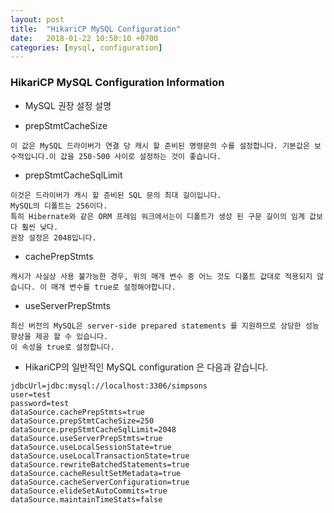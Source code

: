 ```yaml
---
layout: post
title:  "HikariCP MySQL Configuration"
date:   2018-01-22 10:50:10 +0700
categories: [mysql, configuration]
---
```


### HikariCP MySQL Configuration Information

* MySQL 권장 설정 설명

* prepStmtCacheSize

```
이 값은 MySQL 드라이버가 연결 당 캐시 할 준비된 명령문의 수를 설정합니다. 기본값은 보수적입니다.이 값을 250-500 사이로 설정하는 것이 좋습니다.
```

* prepStmtCacheSqlLimit

```
이것은 드라이버가 캐시 할 준비된 SQL 문의 최대 길이입니다. 
MySQL의 디폴트는 256이다. 
특히 Hibernate와 같은 ORM 프레임 워크에서는이 디폴트가 생성 된 구문 길이의 임계 값보다 훨씬 낮다. 
권장 설정은 2048입니다.
```

* cachePrepStmts

```
캐시가 사실상 사용 불가능한 경우, 위의 매개 변수 중 어느 것도 디폴트 값대로 적용되지 않습니다. 이 매개 변수를 true로 설정해야합니다.
```

* useServerPrepStmts

```
최신 버전의 MySQL은 server-side prepared statements 를 지원하므로 상당한 성능 향상을 제공 할 수 있습니다. 
이 속성을 true로 설정합니다.
```

* HikariCP의 일반적인 MySQL configuration 은 다음과 같습니다.

```
jdbcUrl=jdbc:mysql://localhost:3306/simpsons
user=test
password=test
dataSource.cachePrepStmts=true
dataSource.prepStmtCacheSize=250
dataSource.prepStmtCacheSqlLimit=2048
dataSource.useServerPrepStmts=true
dataSource.useLocalSessionState=true
dataSource.useLocalTransactionState=true
dataSource.rewriteBatchedStatements=true
dataSource.cacheResultSetMetadata=true
dataSource.cacheServerConfiguration=true
dataSource.elideSetAutoCommits=true
dataSource.maintainTimeStats=false
```
